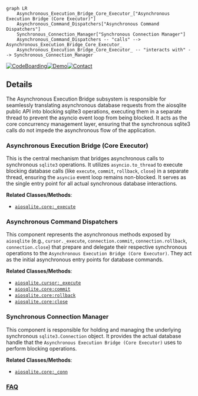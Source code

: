 ```mermaid
graph LR
    Asynchronous_Execution_Bridge_Core_Executor_["Asynchronous Execution Bridge (Core Executor)"]
    Asynchronous_Command_Dispatchers["Asynchronous Command Dispatchers"]
    Synchronous_Connection_Manager["Synchronous Connection Manager"]
    Asynchronous_Command_Dispatchers -- "calls" --> Asynchronous_Execution_Bridge_Core_Executor_
    Asynchronous_Execution_Bridge_Core_Executor_ -- "interacts with" --> Synchronous_Connection_Manager
```

[![CodeBoarding](https://img.shields.io/badge/Generated%20by-CodeBoarding-9cf?style=flat-square)](https://github.com/CodeBoarding/GeneratedOnBoardings)[![Demo](https://img.shields.io/badge/Try%20our-Demo-blue?style=flat-square)](https://www.codeboarding.org/demo)[![Contact](https://img.shields.io/badge/Contact%20us%20-%20contact@codeboarding.org-lightgrey?style=flat-square)](mailto:contact@codeboarding.org)

## Details

The Asynchronous Execution Bridge subsystem is responsible for seamlessly translating asynchronous database requests from the aiosqlite public API into blocking sqlite3 operations, executing them in a separate thread to prevent the asyncio event loop from being blocked. It acts as the core concurrency management layer, ensuring that the synchronous sqlite3 calls do not impede the asynchronous flow of the application.

### Asynchronous Execution Bridge (Core Executor)
This is the central mechanism that bridges asynchronous calls to synchronous `sqlite3` operations. It utilizes `asyncio.to_thread` to execute blocking database calls (like `execute`, `commit`, `rollback`, `close`) in a separate thread, ensuring the `asyncio` event loop remains non-blocked. It serves as the single entry point for all actual synchronous database interactions.


**Related Classes/Methods**:

- <a href="https://github.com/omnilib/aiosqlite/blob/main/aiosqlite/core.py" target="_blank" rel="noopener noreferrer">`aiosqlite.core:_execute`</a>


### Asynchronous Command Dispatchers
This component represents the asynchronous methods exposed by `aiosqlite` (e.g., `cursor._execute`, `connection.commit`, `connection.rollback`, `connection.close`) that prepare and delegate their respective synchronous operations to the `Asynchronous Execution Bridge (Core Executor)`. They act as the initial asynchronous entry points for database commands.


**Related Classes/Methods**:

- <a href="https://github.com/omnilib/aiosqlite/blob/main/aiosqlite/cursor.py" target="_blank" rel="noopener noreferrer">`aiosqlite.cursor:_execute`</a>
- <a href="https://github.com/omnilib/aiosqlite/blob/main/aiosqlite/core.py" target="_blank" rel="noopener noreferrer">`aiosqlite.core:commit`</a>
- <a href="https://github.com/omnilib/aiosqlite/blob/main/aiosqlite/core.py" target="_blank" rel="noopener noreferrer">`aiosqlite.core:rollback`</a>
- <a href="https://github.com/omnilib/aiosqlite/blob/main/aiosqlite/core.py" target="_blank" rel="noopener noreferrer">`aiosqlite.core:close`</a>


### Synchronous Connection Manager
This component is responsible for holding and managing the underlying synchronous `sqlite3.Connection` object. It provides the actual database handle that the `Asynchronous Execution Bridge (Core Executor)` uses to perform blocking operations.


**Related Classes/Methods**:

- <a href="https://github.com/omnilib/aiosqlite/blob/main/aiosqlite/core.py" target="_blank" rel="noopener noreferrer">`aiosqlite.core:_conn`</a>




### [FAQ](https://github.com/CodeBoarding/GeneratedOnBoardings/tree/main?tab=readme-ov-file#faq)